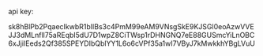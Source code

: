 
api key:

sk8hBlPb2PqaecIkwbR1bIlBs3c4PmM99eAM9VNsgSkE9KJSGl0eoAzwVVEJJ3dMLnfll75aREqbI5dU7D1wpZ8CiTWsp1rDHNGNQ7eE88GUSmcYiLnOBC6xJjiIEeds2Qf385SPEYDIbQblYY1L6o6cVPf35a1wI7VByJ7kMwkkhYBgLVuU